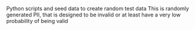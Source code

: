 Python scripts and seed data to create random test data
This is randomly generated PII, that is designed to be invalid or at least have a very low probability of being valid
